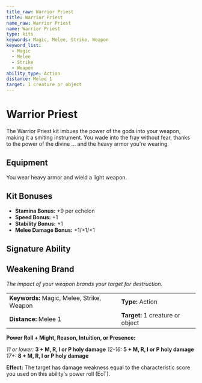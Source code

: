 ```yaml
---
title_raw: Warrior Priest
title: Warrior Priest
name_raw: Warrior Priest
name: Warrior Priest
type: kits
keywords: Magic, Melee, Strike, Weapon
keyword_list:
  - Magic
  - Melee
  - Strike
  - Weapon
ability_type: Action
distance: Melee 1
target: 1 creature or object
---
```


# Warrior Priest

The Warrior Priest kit imbues the power of the gods into your weapon, making it a smiting instrument. You wade into the fray without fear, thanks to the power of the divine ... and the heavy armor you're wearing.

## Equipment

You wear heavy armor and wield a light weapon.

## Kit Bonuses

- **Stamina Bonus:** +9 per echelon
- **Speed Bonus:** +1
- **Stability Bonus:** +1
- **Melee Damage Bonus:** +1/+1/+1

## Signature Ability

## Weakening Brand

*The impact of your weapon brands your target for destruction.*

|                                            |                                  |
| :----------------------------------------- | :------------------------------- |
| **Keywords:** Magic, Melee, Strike, Weapon | **Type:** Action                 |
| **Distance:** Melee 1                      | **Target:** 1 creature or object |

**Power Roll + Might, Reason, Intuition, or Presence:**

*11 or lower:* **3 + M, R, I or P holy damage** *12-16:* **5 + M, R, I or P holy damage** *17+:* **8 + M, R, I or P holy damage**

**Effect:** The target has damage weakness equal to the characteristic score you used on this ability's power roll (EoT).
